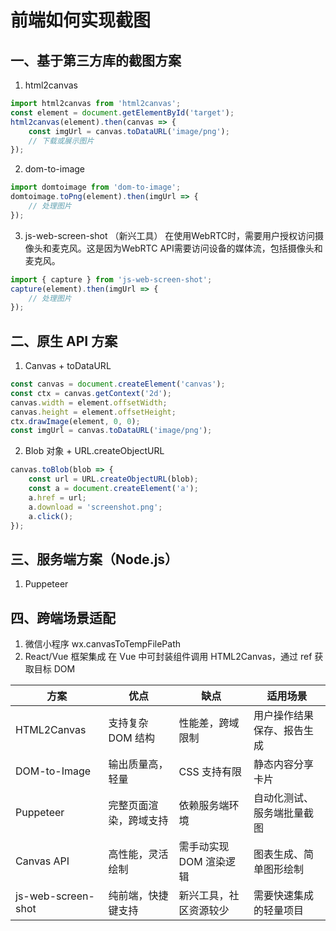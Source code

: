 # 前端如何实现截图
## 一、基于第三方库的截图方案
1. html2canvas
```js
import html2canvas from 'html2canvas';
const element = document.getElementById('target');
html2canvas(element).then(canvas => {
    const imgUrl = canvas.toDataURL('image/png');
    // 下载或展示图片
});
```
2. dom-to-image
```js
import domtoimage from 'dom-to-image';
domtoimage.toPng(element).then(imgUrl => {
    // 处理图片
});
```
3. js-web-screen-shot （新兴工具）
在使用WebRTC时，需要用户授权访问摄像头和麦克风。这是因为WebRTC API需要访问设备的媒体流，包括摄像头和麦克风。
```js
import { capture } from 'js-web-screen-shot';
capture(element).then(imgUrl => {
    // 处理图片
});
```

## 二、原生 API 方案
1. Canvas + toDataURL
```js
const canvas = document.createElement('canvas');
const ctx = canvas.getContext('2d');
canvas.width = element.offsetWidth;
canvas.height = element.offsetHeight;
ctx.drawImage(element, 0, 0);
const imgUrl = canvas.toDataURL('image/png');
```
2. Blob 对象 + URL.createObjectURL
```js
canvas.toBlob(blob => {
    const url = URL.createObjectURL(blob);
    const a = document.createElement('a');
    a.href = url;
    a.download = 'screenshot.png';
    a.click();
});
```

## 三、服务端方案（Node.js）
1. Puppeteer

## 四、跨端场景适配
1. 微信小程序
wx.canvasToTempFilePath
2. React/Vue 框架集成
在 Vue 中可封装组件调用 HTML2Canvas，通过 ref 获取目标 DOM

| 方案 | 优点 | 缺点 | 适用场景 |
| --- | --- | --- | --- |
| HTML2Canvas | 支持复杂 DOM 结构 | 性能差，跨域限制 | 用户操作结果保存、报告生成 |
| DOM-to-Image | 输出质量高，轻量 | CSS 支持有限 | 静态内容分享卡片 |
| Puppeteer | 完整页面渲染，跨域支持 | 依赖服务端环境 | 自动化测试、服务端批量截图 |
| Canvas API | 高性能，灵活绘制 | 需手动实现 DOM 渲染逻辑 | 图表生成、简单图形绘制 |
| js-web-screen-shot | 纯前端，快捷键支持 | 新兴工具，社区资源较少 | 需要快速集成的轻量项目 |
